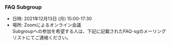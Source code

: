 ### FAQ Subgroup

 - 日時: 2021年12月13日 (月) 15:00-17:30  
 - 場所: Zoomによるオンライン会議    
 Subgroupへの参加を希望する人は、下記に記載されたFAQ-sgのメーリングリストにてご連絡ください。  
  
  
